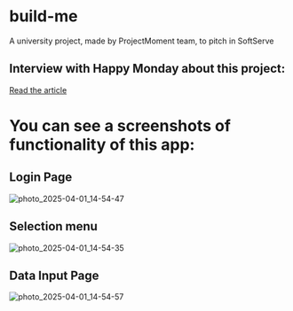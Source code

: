 # build-me

A university project, made by ProjectMoment team, to pitch in SoftServe

<h2>Interview with Happy Monday about this project:</h2>

[Read the article](https://happymonday.ua/brainstack-mentoryt-nove-it-pokolinnya)

# You can see a screenshots of functionality of this app:


   <h2>Login Page</h2> 
   
   ![photo_2025-04-01_14-54-47](https://github.com/user-attachments/assets/54f41690-a3db-4be1-8219-11585e2cc41c)

   <h2>Selection menu</h2>
   
   ![photo_2025-04-01_14-54-35](https://github.com/user-attachments/assets/978e7b49-99c0-4659-b921-235df0ae1b12)

   <h2>Data Input Page</h2>
   
   ![photo_2025-04-01_14-54-57](https://github.com/user-attachments/assets/2ca40c2f-d170-4d04-8ac7-0fb67104e857)

